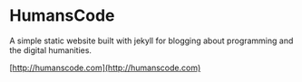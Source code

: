 HumansCode
==========

A simple static website built with jekyll for blogging about programming and the digital humanities.

[http://humanscode.com](http://humanscode.com)

